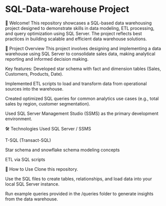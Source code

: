 # SQL-Data-warehouse Project 
👋 Welcome!
This repository showcases a SQL-based data warehousing project designed to demonstrate skills in data modeling, ETL processing, and query optimization using SQL Server. The project reflects best practices in building scalable and efficient data warehouse solutions.

📌 Project Overview
This project involves designing and implementing a data warehouse using SQL Server to consolidate sales data, making analytical reporting and informed decision making.

Key features:
Developed star schema with fact and dimension tables (Sales, Customers, Products, Date).

Implemented ETL scripts to load and transform data from operational sources into the warehouse.

Created optimized SQL queries for common analytics use cases (e.g., total sales by region, customer segmentation).

Used SQL Server Management Studio (SSMS) as the primary development environment.

🛠 Technologies Used
SQL Server / SSMS

T-SQL (Transact-SQL)

Star schema and snowflake schema modeling concepts

ETL via SQL scripts

🚀 How to Use
Clone this repository.

Use the SQL files to create tables, relationships, and load data into your local SQL Server instance.

Run example queries provided in the /queries folder to generate insights from the data warehouse.
